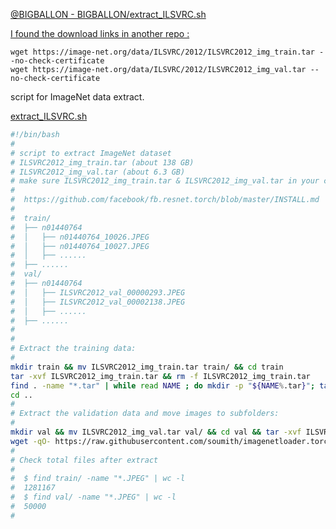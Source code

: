 [ @BIGBALLON - BIGBALLON/extract_ILSVRC.sh
](https://gist.github.com/BIGBALLON/8a71d225eff18d88e469e6ea9b39cef4)

[I found the download links in another repo :](https://gist.github.com/BIGBALLON/8a71d225eff18d88e469e6ea9b39cef4?permalink_comment_id=4591195#gistcomment-4591195)

    wget https://image-net.org/data/ILSVRC/2012/ILSVRC2012_img_train.tar --no-check-certificate
    wget https://image-net.org/data/ILSVRC/2012/ILSVRC2012_img_val.tar --no-check-certificate


script for ImageNet data extract.

[extract_ILSVRC.sh](https://gist.github.com/BIGBALLON/8a71d225eff18d88e469e6ea9b39cef4#file-extract_ilsvrc-sh)
```bash
#!/bin/bash
#
# script to extract ImageNet dataset
# ILSVRC2012_img_train.tar (about 138 GB)
# ILSVRC2012_img_val.tar (about 6.3 GB)
# make sure ILSVRC2012_img_train.tar & ILSVRC2012_img_val.tar in your current directory
#
#  https://github.com/facebook/fb.resnet.torch/blob/master/INSTALL.md
# 
#  train/
#  ├── n01440764
#  │   ├── n01440764_10026.JPEG
#  │   ├── n01440764_10027.JPEG
#  │   ├── ......
#  ├── ......
#  val/
#  ├── n01440764
#  │   ├── ILSVRC2012_val_00000293.JPEG
#  │   ├── ILSVRC2012_val_00002138.JPEG
#  │   ├── ......
#  ├── ......
#
#
# Extract the training data:
#
mkdir train && mv ILSVRC2012_img_train.tar train/ && cd train
tar -xvf ILSVRC2012_img_train.tar && rm -f ILSVRC2012_img_train.tar
find . -name "*.tar" | while read NAME ; do mkdir -p "${NAME%.tar}"; tar -xvf "${NAME}" -C "${NAME%.tar}"; rm -f "${NAME}"; done
cd ..
#
# Extract the validation data and move images to subfolders:
#
mkdir val && mv ILSVRC2012_img_val.tar val/ && cd val && tar -xvf ILSVRC2012_img_val.tar
wget -qO- https://raw.githubusercontent.com/soumith/imagenetloader.torch/master/valprep.sh | bash
#
# Check total files after extract
#
#  $ find train/ -name "*.JPEG" | wc -l
#  1281167
#  $ find val/ -name "*.JPEG" | wc -l
#  50000
#
```